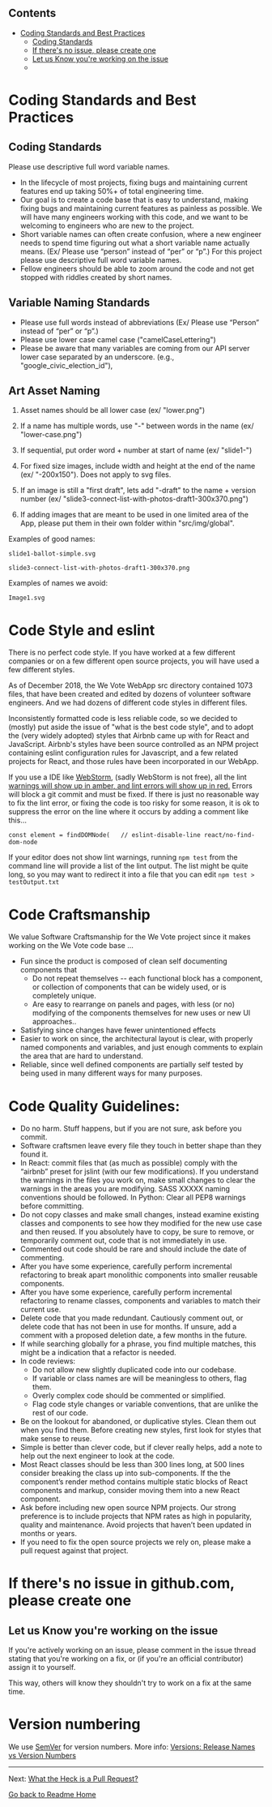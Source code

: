<!-- START doctoc generated TOC please keep comment here to allow auto update -->
<!-- DON'T EDIT THIS SECTION, INSTEAD RE-RUN doctoc TO UPDATE -->
## Contents

- [Coding Standards and Best Practices](#coding-standards-and-best-practices)
  - [Coding Standards](#coding-standards)
  - [If there's no issue, please create one](#if-theres-no-issue-please-create-one)
  - [Let us Know you're working on the issue](#let-us-know-youre-working-on-the-issue)
  - [](#)

<!-- END doctoc generated TOC please keep comment here to allow auto update -->

# Coding Standards and Best Practices

## Coding Standards

Please use descriptive full word variable names.

* In the lifecycle of most projects, fixing bugs and maintaining current features end up taking 50%+ of total engineering time.
* Our goal is to create a code base that is easy to understand, making fixing bugs and maintaining 
current features as painless as possible. We will have many engineers working with this code, 
and we want to be welcoming to engineers who are new to the project.
* Short variable names can often create confusion, where a new engineer needs to spend time 
figuring out what a short variable name actually means. (Ex/ Please use “person” instead of “per” or “p”.) 
For this project please use descriptive full word variable names.
* Fellow engineers should be able to zoom around the code and not get stopped with riddles created by short names.

## Variable Naming Standards

* Please use full words instead of abbreviations (Ex/ Please use “Person” instead of “per” or “p”.)
* Please use lower case camel case ("camelCaseLettering")
* Please be aware that many variables are coming from our API server lower case separated by an underscore. 
(e.g., "google_civic_election_id"), 


## Art Asset Naming

1. Asset names should be all lower case (ex/ "lower.png")
 
2. If a name has multiple words, use "-" between words in the name (ex/ "lower-case.png")

3. If sequential, put order word + number at start of name (ex/ "slide1-")

4. For fixed size images, include width and height at the end of the name (ex/ "-200x150"). 
Does not apply to svg files.

5. If an image is still a "first draft", lets add "-draft" to the name + version number (ex/ 
"slide3-connect-list-with-photos-draft1-300x370.png")

6. If adding images that are meant to be used in one limited area of the App, 
please put them in their own folder within "src/img/global".

Examples of good names:

    slide1-ballot-simple.svg

    slide3-connect-list-with-photos-draft1-300x370.png
    
Examples of names we avoid:

    Image1.svg


# Code Style and eslint

There is no perfect code style.  If you have worked at a few different companies or on a few different open source projects, you
will have used a few different styles.

As of December 2018, the We Vote WebApp src directory contained 1073 files, that have been created and edited by dozens of volunteer
software engineers.  And we had dozens of different code styles in different files.

Inconsistently formatted code is less reliable code, so we decided to (mostly) put aside the 
issue of "what is the best code style", and to adopt the (very widely adopted) styles
that Airbnb came up with for React and JavaScript.  Airbnb's styles have been source controlled 
as an NPM project containing eslint configuration rules for Javascript, and a few related projects for React, and those
rules have been incorporated in our WebApp.

If you use a IDE like [WebStorm](https://www.jetbrains.com/webstorm/), (sadly WebStorm is not free), all the lint [warnings will show up in amber, and lint
errors will show up in red.](https://www.themarketingtechnologist.co/eslint-with-airbnb-javascript-style-guide-in-webstorm/)  Errors will block a git commit and must be fixed.  If there is just
no reasonable way to fix the lint error, or fixing the code is too risky for some reason, it is ok
to suppress the error on the line where it occurs by adding a comment like this...

```const element = findDOMNode(   // eslint-disable-line react/no-find-dom-node```

If your editor does not show lint warnings, running `npm test` from the command line will provide a list of the lint output.
The list might be quite long, so you may want to redirect it into a file that you can edit `npm test > testOutput.txt`

# Code Craftsmanship

We value Software Craftsmanship for the We Vote project since it makes working on the We Vote code base …
* Fun since the product is composed of clean self documenting components that 
  * Do not repeat themselves -- each functional block has a component, or collection of components that can be widely used, or is completely unique.
  * Are easy to rearrange on panels and pages, with less (or no) modifying of the components themselves for new uses or new UI approaches..
* Satisfying since changes have fewer unintentioned effects
* Easier to work on since, the architectural layout is clear, with properly named components and variables, and just enough comments to explain the area that are hard to understand.
* Reliable, since well defined components are partially self tested by being used in many different ways for many purposes.



# Code Quality Guidelines:
* Do no harm.  Stuff happens, but if you are not sure, ask before you commit.
* Software craftsmen leave every file they touch in better shape than they found it. 
* In React: commit files that (as much as possible) comply with the “airbnb” preset for jslint (with our few modifications). If you understand the warnings in the files you work on, make small changes to clear the warnings in the areas you are modifying.  SASS XXXXX naming conventions should be followed.
In Python:  Clear all PEP8 warnings before committing.
* Do not copy classes and make small changes, instead examine existing classes and components to see how they modified for the new use case and then reused.  If you absolutely have to copy, be sure to remove, or temporarily comment out, code that is not immediately in use.  
* Commented out code should be rare and should include the date of commenting.
* After you have some experience, carefully perform incremental refactoring to break apart monolithic components into smaller reusable components.
* After you have some experience, carefully perform incremental refactoring to rename classes, components and variables to match their current use.
* Delete code that you made redundant.  Cautiously comment out, or delete code that has not been in use for months. If unsure, add a comment with a proposed deletion date, a few months in the future.
* If while searching globally for a phrase, you find multiple matches, this might be a indication that a refactor is needed.
* In code reviews:
   * Do not allow new slightly duplicated code into our codebase.
   * If variable or class names are will be meaningless to others, flag them.
   * Overly complex code should be commented or simplified.
   * Flag code style changes or variable conventions, that are unlike the rest of our code.
* Be on the lookout for abandoned, or duplicative styles.  Clean them out when you find them.  Before creating new styles, first look for styles that make sense to reuse.
* Simple is better than clever code, but if clever really helps, add a note to help out the next engineer to look at the code.
* Most React classes should be less than 300 lines long, at 500 lines consider breaking the class up into sub-components.  If the the component’s render method contains multiple static blocks of React components and markup, consider moving them into a new React component.
* Ask before including new open source NPM projects.  Our strong preference is to include projects that NPM rates as high in popularity, quality and maintenance.  Avoid projects that haven’t been updated in months or years.
* If you need to fix the open source projects we rely on, please make a pull request against that project.


# If there's no issue in github.com, please create one

## Let us Know you're working on the issue

If you're actively working on an issue, please comment in the issue thread stating that you're working on a fix, or (if you're an official contributor) assign it to yourself.

This way, others will know they shouldn't try to work on a fix at the same time.


# Version numbering

We use [SemVer](http://semver.org/) for version numbers. More info: [Versions: Release Names vs Version Numbers](versions/index.md)

---

Next: [What the Heck is a Pull Request?](PULL_REQUEST_BACKGROUND.md)

[Go back to Readme Home](../../README.md)
